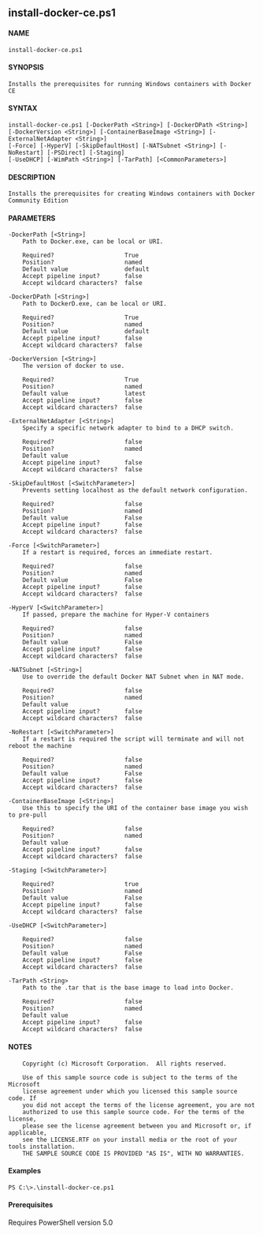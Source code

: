## install-docker-ce.ps1

#### NAME
    install-docker-ce.ps1
    
#### SYNOPSIS
    Installs the prerequisites for running Windows containers with Docker CE
    
#### SYNTAX
    install-docker-ce.ps1 [-DockerPath <String>] [-DockerDPath <String>] [-DockerVersion <String>] [-ContainerBaseImage <String>] [-ExternalNetAdapter <String>] 
    [-Force] [-HyperV] [-SkipDefaultHost] [-NATSubnet <String>] [-NoRestart] [-PSDirect] [-Staging] 
    [-UseDHCP] [-WimPath <String>] [-TarPath] [<CommonParameters>]
    
    
#### DESCRIPTION
    Installs the prerequisites for creating Windows containers with Docker Community Edition
    

#### PARAMETERS
    -DockerPath [<String>]
        Path to Docker.exe, can be local or URI.
        
        Required?                    True
        Position?                    named
        Default value                default
        Accept pipeline input?       false
        Accept wildcard characters?  false

    -DockerDPath [<String>]
        Path to DockerD.exe, can be local or URI.
        
        Required?                    True
        Position?                    named
        Default value                default
        Accept pipeline input?       false
        Accept wildcard characters?  false

    -DockerVersion [<String>]
        The version of docker to use.
        
        Required?                    True
        Position?                    named
        Default value                latest
        Accept pipeline input?       false
        Accept wildcard characters?  false
        
    -ExternalNetAdapter [<String>]
        Specify a specific network adapter to bind to a DHCP switch.
        
        Required?                    false
        Position?                    named
        Default value                
        Accept pipeline input?       false
        Accept wildcard characters?  false

    -SkipDefaultHost [<SwitchParameter>]
        Prevents setting localhost as the default network configuration.

        Required?                    false
        Position?                    named
        Default value                False
        Accept pipeline input?       false
        Accept wildcard characters?  false
        
    -Force [<SwitchParameter>]
        If a restart is required, forces an immediate restart.
        
        Required?                    false
        Position?                    named
        Default value                False
        Accept pipeline input?       false
        Accept wildcard characters?  false
        
    -HyperV [<SwitchParameter>]
        If passed, prepare the machine for Hyper-V containers
        
        Required?                    false
        Position?                    named
        Default value                False
        Accept pipeline input?       false
        Accept wildcard characters?  false

    -NATSubnet [<String>]
        Use to override the default Docker NAT Subnet when in NAT mode.

        Required?                    false
        Position?                    named
        Default value                
        Accept pipeline input?       false
        Accept wildcard characters?  false
        
    -NoRestart [<SwitchParameter>]
        If a restart is required the script will terminate and will not reboot the machine
        
        Required?                    false
        Position?                    named
        Default value                False
        Accept pipeline input?       false
        Accept wildcard characters?  false
        
    -ContainerBaseImage [<String>]
        Use this to specify the URI of the container base image you wish to pre-pull
        
        Required?                    false
        Position?                    named
        Default value                
        Accept pipeline input?       false
        Accept wildcard characters?  false
        
    -Staging [<SwitchParameter>]
        
        Required?                    true
        Position?                    named
        Default value                False
        Accept pipeline input?       false
        Accept wildcard characters?  false
        
    -UseDHCP [<SwitchParameter>]
        
        Required?                    false
        Position?                    named
        Default value                False
        Accept pipeline input?       false
        Accept wildcard characters?  false
        
    -TarPath <String>
        Path to the .tar that is the base image to load into Docker.
        
        Required?                    false
        Position?                    named
        Default value                
        Accept pipeline input?       false
        Accept wildcard characters?  false
        
#### NOTES
        Copyright (c) Microsoft Corporation.  All rights reserved.
        
        Use of this sample source code is subject to the terms of the Microsoft
        license agreement under which you licensed this sample source code. If
        you did not accept the terms of the license agreement, you are not
        authorized to use this sample source code. For the terms of the license,
        please see the license agreement between you and Microsoft or, if applicable,
        see the LICENSE.RTF on your install media or the root of your tools installation.
        THE SAMPLE SOURCE CODE IS PROVIDED "AS IS", WITH NO WARRANTIES.
    
#### Examples
    
    PS C:\>.\install-docker-ce.ps1
    
#### Prerequisites
Requires PowerShell version 5.0
